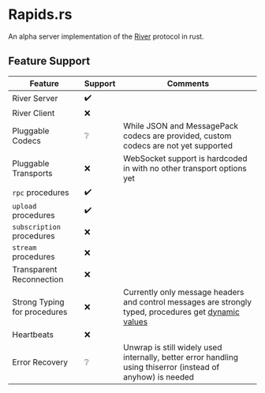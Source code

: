 # Rapids.rs
An alpha server implementation of the [River](https://github.com/replit/river) protocol in rust.

## Feature Support
| Feature | Support | Comments |
| --- | --- | --- |
| River Server | ✔️ | |
| River Client | ❌ | |
| Pluggable Codecs | ❔ | While JSON and MessagePack codecs are provided, custom codecs are not yet supported |
| Pluggable Transports | ❌ | WebSocket support is hardcoded in with no other transport options yet |
| `rpc` procedures | ✔️ | |
| `upload` procedures | ✔️ | |
| `subscription` procedures | ❌ | |
| `stream` procedures | ❌ | |
| Transparent Reconnection | ❌ | |
| Strong Typing for procedures | ❌ | Currently only message headers and control messages are strongly typed, procedures get [dynamic values](https://docs.rs/serde_json/latest/serde_json/value/index.html) |
| Heartbeats | ❌ | |
| Error Recovery | ❔ | Unwrap is still widely used internally, better error handling using thiserror (instead of anyhow) is needed |

